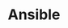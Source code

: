 ---
title: "Ansible"
weight: 1
description: >
  Agentless configuration maanagement
categories: [devops]
tags: [ConfigurationManagement]
---